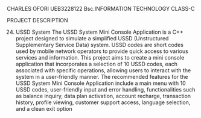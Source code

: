 CHARLES OFORI
UEB3228122
Bsc.INFORMATION TECHNOLOGY
CLASS-C

PROJECT DESCRIPTION

24. USSD System
The USSD System Mini Console Application is a C++ project designed to simulate
a simplified USSD (Unstructured Supplementary Service Data) system. USSD
codes are short codes used by mobile network operators to provide quick access
to various services and information. This project aims to create a mini console
application that incorporates a selection of 10 USSD codes, each associated with
specific operations, allowing users to interact with the system in a user-friendly
manner. The recommended features for the USSD System Mini Console
Application include a main menu with 10 USSD codes, user-friendly input and
error handling, functionalities such as balance inquiry, data plan activation,
account recharge, transaction history, profile viewing, customer support access,
language selection, and a clean exit option
